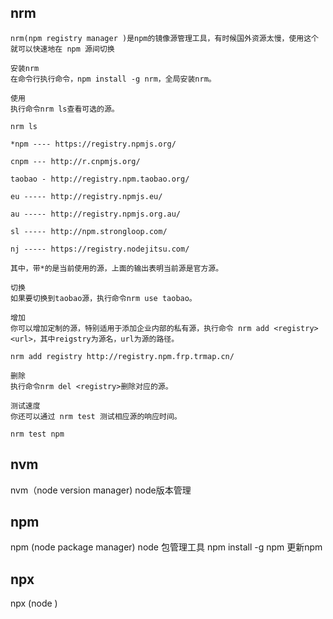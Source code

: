 ## nrm 
```
nrm(npm registry manager )是npm的镜像源管理工具，有时候国外资源太慢，使用这个就可以快速地在 npm 源间切换

安装nrm
在命令行执行命令，npm install -g nrm，全局安装nrm。

使用
执行命令nrm ls查看可选的源。

nrm ls

*npm ---- https://registry.npmjs.org/

cnpm --- http://r.cnpmjs.org/

taobao - http://registry.npm.taobao.org/

eu ----- http://registry.npmjs.eu/

au ----- http://registry.npmjs.org.au/

sl ----- http://npm.strongloop.com/

nj ----- https://registry.nodejitsu.com/

其中，带*的是当前使用的源，上面的输出表明当前源是官方源。

切换
如果要切换到taobao源，执行命令nrm use taobao。

增加
你可以增加定制的源，特别适用于添加企业内部的私有源，执行命令 nrm add <registry> <url>，其中reigstry为源名，url为源的路径。

nrm add registry http://registry.npm.frp.trmap.cn/

删除
执行命令nrm del <registry>删除对应的源。

测试速度
你还可以通过 nrm test 测试相应源的响应时间。

nrm test npm
```

## nvm
nvm（node version manager) node版本管理

## npm
npm (node package manager) node 包管理工具
npm install -g npm 更新npm

## npx 
npx (node )

